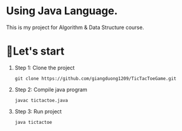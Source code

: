 # Using Java Language.

This is my project for Algorithm & Data Structure course.

# 🚀️Let's start

1. Step 1: Clone the project
   
   ```
   git clone https://github.com/giangduong1209/TicTacToeGame.git
   ```
2. Step 2: Compile java program
   
   ```
   javac tictactoe.java
   ```
3. Step 3: Run project
   
   ```
   java tictactoe
   ```

